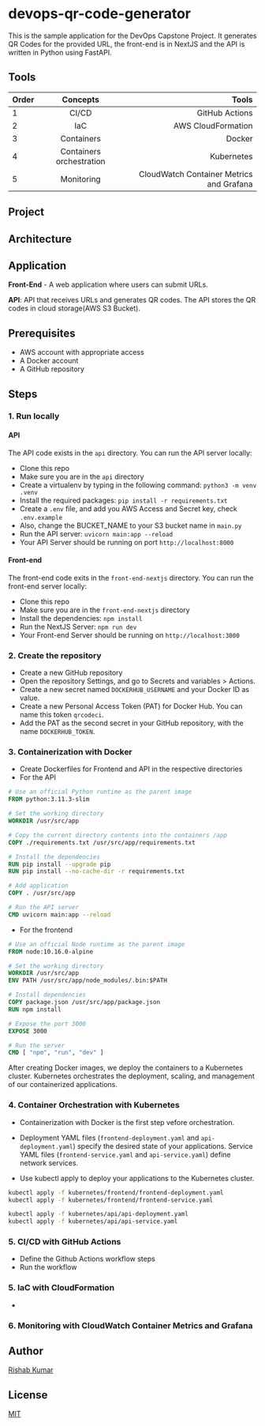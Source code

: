 # devops-qr-code-generator

This is the sample application for the DevOps Capstone Project.
It generates QR Codes for the provided URL, the front-end is in NextJS and the API is written in Python using FastAPI.

## Tools
| Order   | Concepts                    | Tools                                     |
| :---    | :----:                      |     ---:                                  |
| 1       | CI/CD                       | GitHub Actions                            |
| 2       | IaC                         | AWS CloudFormation                        |
| 3       | Containers                  | Docker                                    |
| 4       | Containers orchestration    | Kubernetes                                |
| 5       | Monitoring                  | CloudWatch Container Metrics and Grafana  |

## Project

## Architecture

## Application

**Front-End** - A web application where users can submit URLs.

**API**: API that receives URLs and generates QR codes. The API stores the QR codes in cloud storage(AWS S3 Bucket).

## Prerequisites
- AWS account with appropriate access
- A Docker account
- A GitHub repository

## Steps
### 1. Run locally
#### API
The API code exists in the `api` directory. You can run the API server locally:
- Clone this repo
- Make sure you are in the `api` directory
- Create a virtualenv by typing in the following command: `python3 -m venv .venv`
- Install the required packages: `pip install -r requirements.txt`
- Create a `.env` file, and add you AWS Access and Secret key, check  `.env.example`
- Also, change the BUCKET_NAME to your S3 bucket name in `main.py`
- Run the API server: `uvicorn main:app --reload`
- Your API Server should be running on port `http://localhost:8000`

#### Front-end
The front-end code exits in the `front-end-nextjs` directory. You can run the front-end server locally:
- Clone this repo
- Make sure you are in the `front-end-nextjs` directory
- Install the dependencies: `npm install`
- Run the NextJS Server: `npm run dev`
- Your Front-end Server should be running on `http://localhost:3000`

### 2. Create the repository
- Create a new GitHub repository 
- Open the repository Settings, and go to Secrets and variables > Actions.
- Create a new secret named `DOCKERHUB_USERNAME` and your Docker ID as value.
- Create a new Personal Access Token (PAT) for Docker Hub. You can name this token `qrcodeci`.
- Add the PAT as the second secret in your GitHub repository, with the name `DOCKERHUB_TOKEN`.

### 3. Containerization with Docker
- Create Dockerfiles for Frontend and API in the respective directories
- For the API
``` Dockerfile
# Use an official Python runtime as the parent image 
FROM python:3.11.3-slim

# Set the working directory
WORKDIR /usr/src/app

# Copy the current directory contents into the containers /app
COPY ./requirements.txt /usr/src/app/requirements.txt

# Install the dependencies
RUN pip install --upgrade pip
RUN pip install --no-cache-dir -r requirements.txt

# Add application
COPY . /usr/src/app

# Run the API server
CMD uvicorn main:app --reload
```

- For the frontend
``` Dockerfile
# Use an official Node runtime as the parent image 
FROM node:10.16.0-alpine

# Set the working directory
WORKDIR /usr/src/app
ENV PATH /usr/src/app/node_modules/.bin:$PATH

# Install dependencies
COPY package.json /usr/src/app/package.json
RUN npm install

# Expose the port 3000
EXPOSE 3000

# Run the server
CMD [ "npm", "run", "dev" ]
```

After creating Docker images, we deploy the containers to a Kubernetes cluster. Kubernetes orchestrates the deployment, scaling, and management of our containerized applications.

### 4. Container Orchestration with Kubernetes
- Containerization with Docker is the first step vefore orchestration.

- Deployment YAML files (`frontend-deployment.yaml` and `api-deployment.yaml`) specify the desired state of your applications. Service YAML files (`frontend-service.yaml` and `api-service.yaml`) define network services.

- Use kubectl apply to deploy your applications to the Kubernetes cluster.
```bash
kubectl apply -f kubernetes/frontend/frontend-deployment.yaml
kubectl apply -f kubernetes/frontend/frontend-service.yaml

kubectl apply -f kubernetes/api/api-deployment.yaml
kubectl apply -f kubernetes/api/api-service.yaml
```

### 5. CI/CD with GitHub Actions
- Define the Github Actions workflow steps
- Run the workflow

### 5. IaC with CloudFormation
- 

### 6. Monitoring with CloudWatch Container Metrics and Grafana


## Author

[Rishab Kumar](https://github.com/rishabkumar7)

## License

[MIT](./LICENSE)
